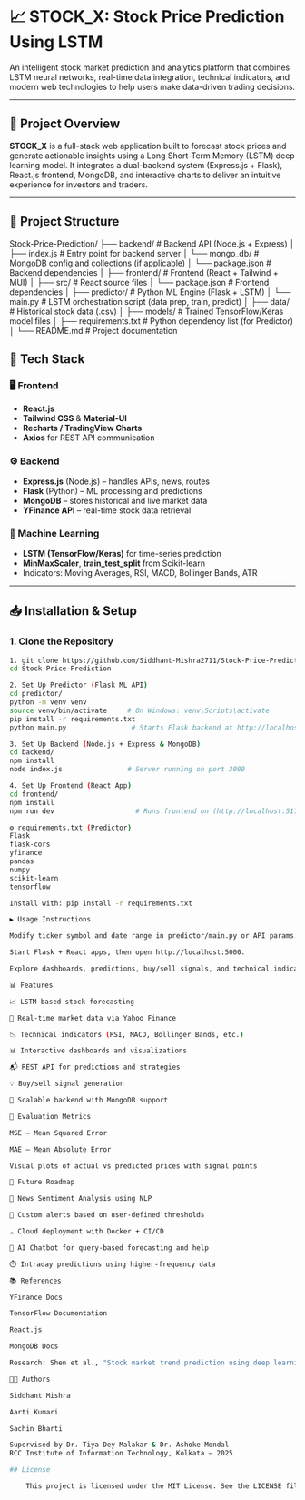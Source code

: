 # 📈 STOCK_X: Stock Price Prediction Using LSTM

An intelligent stock market prediction and analytics platform that combines LSTM neural networks, real-time data integration, technical indicators, and modern web technologies to help users make data-driven trading decisions.

---

## 🚀 Project Overview

**STOCK_X** is a full-stack web application built to forecast stock prices and generate actionable insights using a Long Short-Term Memory (LSTM) deep learning model. It integrates a dual-backend system (Express.js + Flask), React.js frontend, MongoDB, and interactive charts to deliver an intuitive experience for investors and traders.

---

## 🧱 Project Structure

Stock-Price-Prediction/
├── backend/                    # Backend API (Node.js + Express)
│   ├── index.js                # Entry point for backend server
│   └── mongo_db/               # MongoDB config and collections (if applicable)
│   └── package.json            # Backend dependencies
│
├── frontend/                   # Frontend (React + Tailwind + MUI)
│   ├── src/                    # React source files
│   └── package.json            # Frontend dependencies
│
├── predictor/                  # Python ML Engine (Flask + LSTM)
│   └── main.py                 # LSTM orchestration script (data prep, train, predict)
│
├── data/                       # Historical stock data (.csv)
│
├── models/                     # Trained TensorFlow/Keras model files
│
├── requirements.txt            # Python dependency list (for Predictor)
│
└── README.md                   # Project documentation


## 🔧 Tech Stack

### 🖥️ Frontend
- **React.js**
- **Tailwind CSS** & **Material-UI**
- **Recharts / TradingView Charts**
- **Axios** for REST API communication

### ⚙️ Backend
- **Express.js** (Node.js) – handles APIs, news, routes
- **Flask** (Python) – ML processing and predictions
- **MongoDB** – stores historical and live market data
- **YFinance API** – real-time stock data retrieval

### 🧠 Machine Learning
- **LSTM (TensorFlow/Keras)** for time-series prediction
- **MinMaxScaler**, **train_test_split** from Scikit-learn
- Indicators: Moving Averages, RSI, MACD, Bollinger Bands, ATR

---

## 📥 Installation & Setup

### 1. Clone the Repository

```bash
1. git clone https://github.com/Siddhant-Mishra2711/Stock-Price-Prediction.git
cd Stock-Price-Prediction

2. Set Up Predictor (Flask ML API)
cd predictor/
python -m venv venv
source venv/bin/activate     # On Windows: venv\Scripts\activate
pip install -r requirements.txt
python main.py                # Starts Flask backend at http://localhost:5000

3. Set Up Backend (Node.js + Express & MongoDB)
cd backend/
npm install
node index.js                # Server running on port 3000

4. Set Up Frontend (React App)
cd frontend/
npm install
npm run dev                    # Runs frontend on (http://localhost:5173/)

⚙️ requirements.txt (Predictor)
Flask
flask-cors
yfinance
pandas
numpy
scikit-learn
tensorflow

Install with: pip install -r requirements.txt

▶️ Usage Instructions

Modify ticker symbol and date range in predictor/main.py or API params.

Start Flask + React apps, then open http://localhost:5000.

Explore dashboards, predictions, buy/sell signals, and technical indicators.

📊 Features

📈 LSTM-based stock forecasting

🔄 Real-time market data via Yahoo Finance

📉 Technical indicators (RSI, MACD, Bollinger Bands, etc.)

📊 Interactive dashboards and visualizations

📬 REST API for predictions and strategies

💡 Buy/sell signal generation

🔐 Scalable backend with MongoDB support

📌 Evaluation Metrics

MSE – Mean Squared Error

MAE – Mean Absolute Error

Visual plots of actual vs predicted prices with signal points

🔮 Future Roadmap

📰 News Sentiment Analysis using NLP

📳 Custom alerts based on user-defined thresholds

☁️ Cloud deployment with Docker + CI/CD

🤖 AI Chatbot for query-based forecasting and help

⏱️ Intraday predictions using higher-frequency data

📚 References

YFinance Docs

TensorFlow Documentation

React.js

MongoDB Docs

Research: Shen et al., "Stock market trend prediction using deep learning", Htun et al., 2023

👨‍💻 Authors

Siddhant Mishra

Aarti Kumari

Sachin Bharti

Supervised by Dr. Tiya Dey Malakar & Dr. Ashoke Mondal
RCC Institute of Information Technology, Kolkata – 2025

## License

    This project is licensed under the MIT License. See the LICENSE file for more details.
